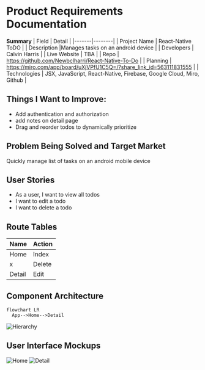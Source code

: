# Product Requirements Documentation

**Summary**
| Field | Detail |
|-------|--------|
| Project Name | React-Native ToDO |
| Description |Manages tasks on an android device |
| Developers | Calvin Harris |
| Live Website | TBA |
| Repo | https://github.com/Newbclharri/React-Native-To-Do  |
| Planning | https://miro.com/app/board/uXjVPfU1C5Q=/?share_link_id=563111831555 |
| Technologies | JSX, JavaScript, React-Native, Firebase, Google Cloud, Miro, Github |

## Things I Want to Improve:
- Add authentication and authorization
 - add notes on detail page
 - Drag and reorder todos to dynamically prioritize


## Problem Being Solved and Target Market

Quickly manage list of tasks on an android mobile device

## User Stories

- As a user, I want to view all todos
- I want to edit a todo
- I want to delete a todo

## Route Tables
|Name|Action|
|----|------|
|Home|Index|
|x|Delete|
|Detail|Edit|

## Component Architecture

```mermaid
flowchart LR
  App-->Home-->Detail  
```
![Hierarchy](https://drive.google.com/file/d/1TymquIwBlgM3ip0BuQzpkwcA1bed-uuC/view?usp=sharing)

## User Interface Mockups

![Home](https://drive.google.com/file/d/1pRDA34hVlkKPgjUQJAT0BcrXrUb2YJDV/view?usp=sharing)
![Detail](https://drive.google.com/file/d/1jIVDXG_OtAiyR5i03W6Db9tBshR5VIot/view?usp=sharing)

